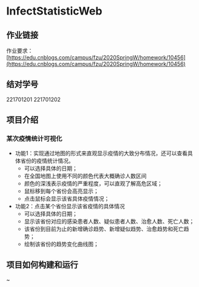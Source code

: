# InfectStatisticWeb
## 作业链接
作业要求：[https://edu.cnblogs.com/campus/fzu/2020SpringW/homework/10456](https://edu.cnblogs.com/campus/fzu/2020SpringW/homework/10456)

## 结对学号
221701201
221701202

## 项目介绍
### 某次疫情统计可视化
- 功能1：实现通过地图的形式来直观显示疫情的大致分布情况，还可以查看具体省份的疫情统计情况。
    - 可以选择具体的日期；
    - 在全国地图上使用不同的颜色代表大概确诊人数区间
    - 颜色的深浅表示疫情的严重程度，可以直观了解高危区域；
    - 鼠标移到每个省份会高亮显示；
    - 点击鼠标会显示该省具体疫情情况；
- 功能2：点击某个省份显示该省疫情的具体情况
    - 可以选择具体的日期；
    - 显示该省份对应的感染患者人数、疑似患者人数、治愈人数、死亡人数；
    - 该省份到目前为止的新增确诊趋势、新增疑似趋势、治愈趋势和死亡趋势；
    - 绘制该省份的趋势变化曲线图；

## 项目如何构建和运行
~

